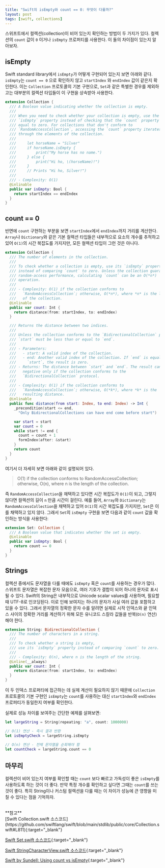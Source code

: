 ```yaml
---
title: "Swift의 isEmpty와 count == 0: 무엇이 다를까?"
layout: post
tags: [swift, collections]
---
```


스위프트에서 컬렉션(collection)이 비어 있는지 확인하는 방법이 두 가지가 있다. 컬렉션의 `count` 값이 `0` 이거나 `isEmpty` 프로퍼티를 사용한다. 이 둘의 차이점이 있는지 알아보자.

## isEmpty
Swift standard library에서 `isEmpty`가 어떻게 구현되어 있는지 보면 아래와 같다. `isEmpty`는 `count == 0` 으로 확인하지 않고 `startIndex` 와 `endIndex` 값이 같은지 확인한다. 이는 `Collection` 프로토콜의 기본 구현으로, `Set`과 같은 특별한 경우를 제외하고는 대부분의 컬렉션 타입들이 이 구현을 상속받아 사용한다.
```swift
extension Collection {
  /// A Boolean value indicating whether the collection is empty.
  ///
  /// When you need to check whether your collection is empty, use the
  /// `isEmpty` property instead of checking that the `count` property is
  /// equal to zero. For collections that don't conform to
  /// `RandomAccessCollection`, accessing the `count` property iterates
  /// through the elements of the collection.
  ///
  ///     let horseName = "Silver"
  ///     if horseName.isEmpty {
  ///         print("My horse has no name.")
  ///     } else {
  ///         print("Hi ho, \(horseName)!")
  ///     }
  ///     // Prints "Hi ho, Silver!")
  ///
  /// - Complexity: O(1)
  @inlinable
  public var isEmpty: Bool {
    return startIndex == endIndex
  }
}
```

## count == 0
반면에 `count` 구현하는 부분을 보면 `startIndex`에서 `endIndex`까지 거리를 계산한다. `Array`나 `Dictionary`와 같은 기본 컬렉션 타입들은 내부적으로 요소의 개수를 추적하고 있어 `O(1)`의 시간 복잡도를 가지지만, 모든 컬렉션 타입이 그런 것은 아니다.
```swift
extension Collection {
  /// The number of elements in the collection.
  ///
  /// To check whether a collection is empty, use its `isEmpty` property
  /// instead of comparing `count` to zero. Unless the collection guarantees
  /// random-access performance, calculating `count` can be an O(*n*)
  /// operation.
  ///
  /// - Complexity: O(1) if the collection conforms to
  ///   `RandomAccessCollection`; otherwise, O(*n*), where *n* is the length
  ///   of the collection.
  @inlinable
  public var count: Int {
    return distance(from: startIndex, to: endIndex)
  }

  /// Returns the distance between two indices.
  ///
  /// Unless the collection conforms to the `BidirectionalCollection` protocol,
  /// `start` must be less than or equal to `end`.
  ///
  /// - Parameters:
  ///   - start: A valid index of the collection.
  ///   - end: Another valid index of the collection. If `end` is equal to
  ///     `start`, the result is zero.
  /// - Returns: The distance between `start` and `end`. The result can be
  ///   negative only if the collection conforms to the
  ///   `BidirectionalCollection` protocol.
  ///
  /// - Complexity: O(1) if the collection conforms to
  ///   `RandomAccessCollection`; otherwise, O(*k*), where *k* is the
  ///   resulting distance.
  @inlinable
  public func distance(from start: Index, to end: Index) -> Int {
    _precondition(start <= end,
      "Only BidirectionalCollections can have end come before start")

    var start = start
    var count = 0
    while start != end {
      count = count + 1
      formIndex(after: &start)
    }
    return count
  }
}
```

여기서 더 자세히 보면 아래와 같이 설명되어 있다.
> O(1) if the collection conforms to RandomAccessCollection; otherwise, O(n), where n is the length of the collection.

즉 `RandomAccessCollection`을 채택하고 있다면 시간 복잡도가 `O(1)`이 되고, 그렇지 않다면 컬렉션의 길이 `n` 만큼 시간이 걸린다. 예를 들어, `Array`와 `Dictionary`는 `RandomAccessCollection`을 채택하고 있어 `O(1)`의 시간 복잡도를 가지지만, `Set`은 이를 채택하고 있지 않다. 그래서 `Set`의 `isEmpty` 구현을 보면 다음과 같이 `count` 값을 확인하는 방식을 사용한다:
```swift
extension Set: Collection {
  /// A Boolean value that indicates whether the set is empty.
  @inlinable
  public var isEmpty: Bool {
    return count == 0
  }
}
```

## Strings
컬렉션 중에서도 문자열을 다룰 때에도 `isEmpty` 혹은 `count`를 사용하는 경우가 많다. 스위프트 문자열은 복잡한 문자 모음으로, 여러 기호가 결합이 되어 하나의 문자로 표시될 수 있다. Swift의 String은 내부적으로 Unicode scalar values를 사용하며, 필요할 때 UTF-8로 인코딩된다. 이로 인해 보여지는 하나의 문자가 사실 여러 값을 포함하고 있을 수 있다. 그래서 문자열의 정확한 문자 수를 알려면 실제로 시작 인덱스와 끝 인덱스 사이의 정확한 거리를 계산하기 위해 모든 유니코드 스칼라 값들을 반복(`O(n)` 연산)해야 한다.
```swift
extension String: BidirectionalCollection {
  /// The number of characters in a string.
  ///
  /// To check whether a string is empty,
  /// use its `isEmpty` property instead of comparing `count` to zero.
  ///
  /// - Complexity: O(n), where n is the length of the string.
  @inline(__always)
  public var count: Int {
    return distance(from: startIndex, to: endIndex)
  }
}
```

이 두 인덱스 프로퍼티에 접근하는 데 실제 계산이 필요하지 않기 때문에 `Collection` 프로토콜의 기본 구현인 `isEmpty`는 `count`를 사용하는 대신 `startIndex`와 `endIndex` 프로퍼티가 동일한지 여부를 확인한다.

실제로 성능 차이를 보여주는 간단한 예제를 살펴보면:
```swift
let largeString = String(repeating: "a", count: 1000000)

// O(1) 연산 - 즉시 결과 반환
let isEmptyCheck = largeString.isEmpty

// O(n) 연산 - 전체 문자열을 순회해야 함
let countCheck = largeString.count == 0
```

## 마무리
컬렉션이 비어 있는지 여부를 확인할 때는 `count` 보다 빠르고 가독성이 좋은 `isEmpty`를 사용하도록 하는 것이 더 좋다. 만약 특정 개수를 확인하고 싶다면 그때는 `count`를 쓰는 것이 좋다. 특히 String이나 커스텀 컬렉션을 다룰 때는 이 차이가 성능에 큰 영향을 미칠 수 있다는 점을 기억하자.

<br>
**참고**
<br>
[Swift Collection.swift 소스코드](https://github.com/swiftlang/swift/blob/main/stdlib/public/core/Collection.swift#L811){:target="_blank"}

[Swift Set.swift 소스코드](https://github.com/swiftlang/swift/blob/main/stdlib/public/core/Set.swift){:target="_blank"}

[Swift StringCharacterView.swift 소스코드](https://github.com/swiftlang/swift/blob/main/stdlib/public/core/StringCharacterView.swift){:target="_blank"}

[Swift by Sundell: Using count vs isEmpty](https://www.swiftbysundell.com/articles/count-vs-isEmpty/){:target="_blank"}